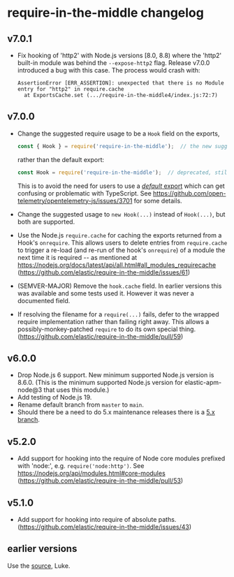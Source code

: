 # require-in-the-middle changelog

## v7.0.1

- Fix hooking of 'http2' with Node.js versions [8.0, 8.8) where the 'http2'
  built-in module was behind the `--expose-http2` flag. Release v7.0.0
  introduced a bug with this case. The process would crash with:

    ```
    AssertionError [ERR_ASSERTION]: unexpected that there is no Module entry for "http2" in require.cache
      at ExportsCache.set (.../require-in-the-middle4/index.js:72:7)
    ```

## v7.0.0

- Change the suggested require usage to be a `Hook` field on the exports,

  ```js
  const { Hook } = require('require-in-the-middle');  // the new suggested way
  ```

  rather than the default export:

  ```js
  const Hook = require('require-in-the-middle');  // deprecated, still supported for backward compat
  ```

  This is to avoid the need for users to use a [*default* export](https://www.typescriptlang.org/docs/handbook/declaration-files/templates/module-d-ts.html#default-exports)
  which can get confusing or problematic with TypeScript. See
  https://github.com/open-telemetry/opentelemetry-js/issues/3701 for some
  details.

- Change the suggested usage to `new Hook(...)` instead of `Hook(...)`, but
  both are supported.

- Use the Node.js `require.cache` for caching the exports returned from a
  Hook's `onrequire`. This allows users to delete entries from `require.cache`
  to trigger a re-load (and re-run of the hook's `onrequire`) of a module the
  next time it is required -- as mentioned at
  https://nodejs.org/docs/latest/api/all.html#all_modules_requirecache
  (https://github.com/elastic/require-in-the-middle/issues/61)

- (SEMVER-MAJOR) Remove the `hook.cache` field. In earlier versions this was
  available and some tests used it. However it was never a documented field.

- If resolving the filename for a `require(...)` fails, defer to the wrapped
  require implementation rather than failing right away. This allows a
  possibly-monkey-patched `require` to do its own special thing.
  (https://github.com/elastic/require-in-the-middle/pull/59)

## v6.0.0

- Drop Node.js 6 support. New minimum supported Node.js version is 8.6.0.
  (This is the minimum supported Node.js version for elastic-apm-node@3 that uses
  this module.)
- Add testing of Node.js 19.
- Rename default branch from `master` to `main`.
- Should there be a need to do 5.x maintenance releases there is a
  [5.x branch](https://github.com/elastic/require-in-the-middle/tree/5.x).

## v5.2.0

- Add support for hooking into the require of Node core modules prefixed with
  'node:', e.g. `require('node:http')`. See https://nodejs.org/api/modules.html#core-modules
  (https://github.com/elastic/require-in-the-middle/pull/53)

## v5.1.0

- Add support for hooking into require of absolute paths.
  (https://github.com/elastic/require-in-the-middle/issues/43)

## earlier versions

Use the [source](https://github.com/elastic/require-in-the-middle/commits/), Luke.
